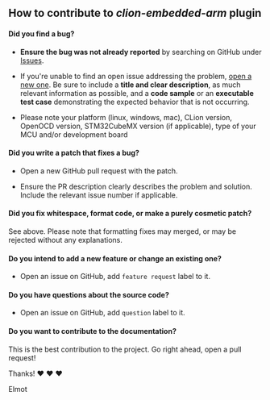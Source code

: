 ## How to contribute to *clion-embedded-arm* plugin

#### **Did you find a bug?**

* **Ensure the bug was not already reported** by searching on GitHub under [Issues](https://github.com/elmot/clion-embedded-arm/issues).

* If you're unable to find an open issue addressing the problem, [open a new one](https://github.com/elmot/clion-embedded-arm/issues/new). Be sure to include a **title and clear description**, as much relevant information as possible, and a **code sample** or an **executable test case** demonstrating the expected behavior that is not occurring.

* Please note your platform (linux, windows, mac), CLion version, OpenOCD version, STM32CubeMX version (if applicable), type of your MCU and/or development board 

#### **Did you write a patch that fixes a bug?**

* Open a new GitHub pull request with the patch.

* Ensure the PR description clearly describes the problem and solution. Include the relevant issue number if applicable.

#### **Did you fix whitespace, format code, or make a purely cosmetic patch?**

See above. Please note that formatting fixes may merged, or may be rejected without any explanations. 

#### **Do you intend to add a new feature or change an existing one?**

* Open an issue on GitHub, add `feature request` label to it.

#### **Do you have questions about the source code?**

* Open an issue on GitHub, add `question` label to it.

#### **Do you want to contribute to the documentation?**

This is the best contribution to the project. Go right ahead, open a pull request!

Thanks! :heart: :heart: :heart:

Elmot
